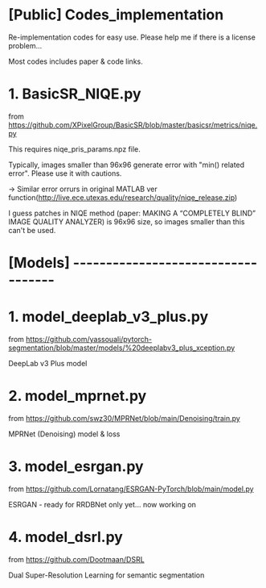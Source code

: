 # [Public] Codes_implementation
Re-implementation codes for easy use. Please help me if there is a license problem...

Most codes includes paper & code links.


# 1. BasicSR_NIQE.py
from https://github.com/XPixelGroup/BasicSR/blob/master/basicsr/metrics/niqe.py

This requires niqe_pris_params.npz file.

Typically, images smaller than 96x96 generate error with "min() related error". Please use it with cautions.

-> Similar error orrurs in original MATLAB ver function(http://live.ece.utexas.edu/research/quality/niqe_release.zip)

   I guess patches in NIQE method (paper: MAKING A “COMPLETELY BLIND” IMAGE QUALITY ANALYZER) is 96x96 size, so images smaller than this can't be used.

# [Models] -----------------------------------

# 1. model_deeplab_v3_plus.py
from https://github.com/yassouali/pytorch-segmentation/blob/master/models/%20deeplabv3_plus_xception.py

DeepLab v3 Plus model

# 2. model_mprnet.py
from https://github.com/swz30/MPRNet/blob/main/Denoising/train.py

MPRNet (Denoising) model & loss

# 3. model_esrgan.py
from https://github.com/Lornatang/ESRGAN-PyTorch/blob/main/model.py

ESRGAN - ready for RRDBNet only yet... now working on

# 4. model_dsrl.py
from https://github.com/Dootmaan/DSRL

Dual Super-Resolution Learning for semantic segmentation
